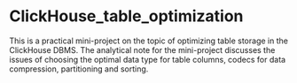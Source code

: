 # ClickHouse_table_optimization
This is a practical mini-project on the topic of optimizing table storage in the ClickHouse DBMS.
The analytical note for the mini-project discusses the issues of choosing the optimal data type for table columns, codecs for data compression, partitioning and sorting.
